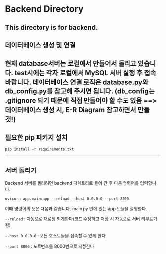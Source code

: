 # Backend Directory
This directory is for backend.
---
## 데이터베이스 생성 및 연결
현재 **database서버**는 로컬에서 만들어서 돌리고 있습니다. test시에는 각자 로컬에서 MySQL 서버 실행 후 접속 바랍니다. 데이터베이스 연결 로직은 **database.py**와 **db_config.py**를 참고해 주시면 됩니다. (**db_config**는 **.gitignore** 되기 때문에 직접 만들어야 할 수도 있음 ==> 데이터베이스 생성 시, E-R Diagram 참고하면서 만들 것!)
---
## 필요한 pip 패키지 설치
```linux
pip install -r requirements.txt
```
---
## 서버 돌리기
Backend 서버를 돌리려면 backend 디렉토리로 들어 간 후 다음 명령어를 입력합니다.

```linux
uvicorn app.main:app --reload --host 0.0.0.0 --port 8000
```

이때 명령어의 뜻은 다음과 같습니다.
main.py 안에 있는 app 모듈을 실행한다.

```--reload``` : 자동으로 재로딩 되게한다(코드 수정하고 저장 시 자동으로 서버 리부트가 됨)

```--host 0.0.0.0``` : 모든 호스트들을 접속할 수 있게 한다

```--port 8000``` : 포트번호를 8000번으로 지정한다
